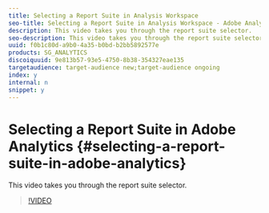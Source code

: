```yaml
---
title: Selecting a Report Suite in Analysis Workspace
seo-title: Selecting a Report Suite in Analysis Workspace - Adobe Analytics
description: This video takes you through the report suite selector.
seo-description: This video takes you through the report suite selector. - Adobe Analytics
uuid: f0b1c80d-a9b0-4a35-b0bd-b2bb5892577e
products: SG_ANALYTICS
discoiquuid: 9e813b57-93e5-4750-8b38-354327eae135
targetaudience: target-audience new;target-audience ongoing
index: y
internal: n
snippet: y
---
```


# Selecting a Report Suite in Adobe Analytics {#selecting-a-report-suite-in-adobe-analytics}

This video takes you through the report suite selector.

>[!VIDEO](https://video.tv.adobe.com/v/23967/?quality=12)